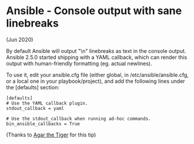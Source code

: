 # Ansible - Console output with sane linebreaks

(Jun 2020)

By default Ansible will output "\n" linebreaks as text in the console output. 
Ansible 2.5.0 started shipping with a YAML callback, which can render this 
output with human-friendly formatting (eg. actual newlines).

To use it, edit your ansible.cfg file (either global, in 
/etc/ansible/ansible.cfg, or a local one in your playbook/project), and 
add the following lines under the [defaults] section:

```
[defaults]
# Use the YAML callback plugin.
stdout_callback = yaml
 
# Use the stdout_callback when running ad-hoc commands.
bin_ansible_callbacks = True
```

(Thanks to [Agar the Tiger](https://agarthetiger.github.io/mkdocs/) for this tip)


